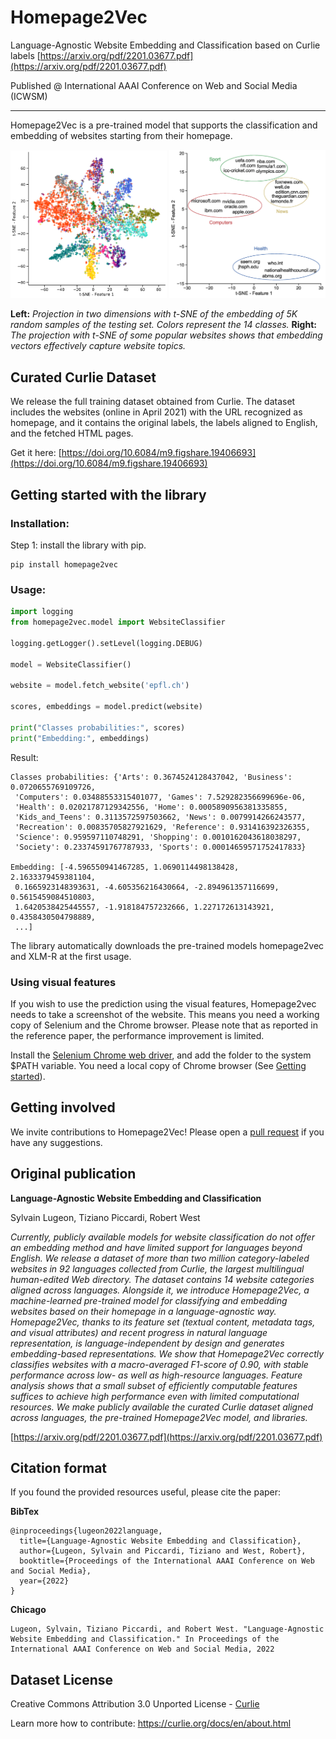 # Homepage2Vec

Language-Agnostic Website Embedding and Classification based on Curlie labels
[https://arxiv.org/pdf/2201.03677.pdf](https://arxiv.org/pdf/2201.03677.pdf)

Published @ International AAAI Conference on Web and Social Media (ICWSM)

---

Homepage2Vec is a pre-trained model that supports the classification and embedding of websites starting from their homepage.

<p float="left">
  <img src="images/embedding_tsne.png" width="250" />
  <img src="images/domain_names_tsne.png" width="250" /> 
</p>

**Left:** _Projection in two dimensions with t-SNE of the embedding of 5K random samples of the testing set. Colors represent the 14 classes._ **Right:** _The projection with t-SNE of some popular websites shows that embedding vectors effectively capture website topics._

## Curated Curlie Dataset

We release the full training dataset obtained from Curlie. The dataset includes the websites (online in April 2021) with the URL recognized as homepage, and it contains the original labels, the labels aligned to English, and the fetched HTML pages.

Get it here: [https://doi.org/10.6084/m9.figshare.19406693](https://doi.org/10.6084/m9.figshare.19406693)


## Getting started with the library


### Installation:

Step 1: install the library with pip.
```
pip install homepage2vec
```

[//]: # ()
[//]: # ([Optional] Step 2: Install the [Selenium Chrome web driver]&#40;https://chromedriver.chromium.org/downloads&#41;, and add the folder to the system $PATH variable.)

[//]: # ()
[//]: # (Please note that you need a local copy of Chrome browser &#40;See [Getting started]&#40;https://chromedriver.chromium.org/getting-started&#41;&#41;.)

### Usage:

```python
import logging
from homepage2vec.model import WebsiteClassifier

logging.getLogger().setLevel(logging.DEBUG)

model = WebsiteClassifier()

website = model.fetch_website('epfl.ch')

scores, embeddings = model.predict(website)

print("Classes probabilities:", scores)
print("Embedding:", embeddings)
```
Result:
```
Classes probabilities: {'Arts': 0.3674524128437042, 'Business': 0.0720655769109726,
 'Computers': 0.03488553315401077, 'Games': 7.529282356699696e-06, 
 'Health': 0.02021787129342556, 'Home': 0.0005890956381335855, 
 'Kids_and_Teens': 0.3113572597503662, 'News': 0.0079914266243577, 
 'Recreation': 0.00835705827921629, 'Reference': 0.931416392326355, 
 'Science': 0.959597110748291, 'Shopping': 0.0010162043618038297, 
 'Society': 0.23374591767787933, 'Sports': 0.00014659571752417833}
 
Embedding: [-4.596550941467285, 1.0690114498138428, 2.1633379459381104,
 0.1665923148393631, -4.605356216430664, -2.894961357116699, 0.5615459084510803, 
 1.6420538425445557, -1.918184757232666, 1.227172613143921, 0.4358430504798889, 
 ...]
```

The library automatically downloads the pre-trained models homepage2vec and XLM-R at the first usage.

### Using visual features

If you wish to use the prediction using the visual features, Homepage2vec needs to take a screenshot of the website. This means you need a working copy of Selenium and the Chrome browser. Please note that as reported in the reference paper, the performance improvement is limited.

Install the [Selenium Chrome web driver](https://chromedriver.chromium.org/downloads), and add the folder to the system $PATH variable. You need a local copy of Chrome browser (See [Getting started](https://chromedriver.chromium.org/getting-started)).


## Getting involved

We invite contributions to Homepage2Vec! Please open a [pull request](https://github.com/epfl-dlab/homepage2vec/pulls) if you have any suggestions.


## Original publication

**Language-Agnostic Website Embedding and Classification**

Sylvain Lugeon, Tiziano Piccardi, Robert West

_Currently, publicly available models for website classification do not offer an embedding method and have limited support for languages beyond English. We release a dataset of more than two million category-labeled websites in 92 languages collected from Curlie, the largest multilingual human-edited Web directory. The dataset contains 14 website categories aligned across languages. Alongside it, we introduce Homepage2Vec, a machine-learned pre-trained model for classifying and embedding websites based on their homepage in a language-agnostic way. Homepage2Vec, thanks to its feature set (textual content, metadata tags, and visual attributes) and recent progress in natural language representation, is language-independent by design and generates embedding-based representations. We show that Homepage2Vec correctly classifies websites with a macro-averaged F1-score of 0.90, with stable performance across low- as well as high-resource languages. Feature analysis shows that a small subset of efficiently computable features suffices to achieve high performance even with limited computational resources. We make publicly available the curated Curlie dataset aligned across languages, the pre-trained Homepage2Vec model, and libraries._

[https://arxiv.org/pdf/2201.03677.pdf](https://arxiv.org/pdf/2201.03677.pdf)


## Citation format

If you found the provided resources useful, please cite the paper:

**BibTex**
```
@inproceedings{lugeon2022language,
  title={Language-Agnostic Website Embedding and Classification},
  author={Lugeon, Sylvain and Piccardi, Tiziano and West, Robert},
  booktitle={Proceedings of the International AAAI Conference on Web and Social Media},
  year={2022}
}
```

**Chicago**
```
Lugeon, Sylvain, Tiziano Piccardi, and Robert West. "Language-Agnostic Website Embedding and Classification." In Proceedings of the International AAAI Conference on Web and Social Media, 2022
```

## Dataset License

Creative Commons Attribution 3.0 Unported License - [Curlie](https://curlie.org/docs/en/license.html)

Learn more how to contribute: https://curlie.org/docs/en/about.html


